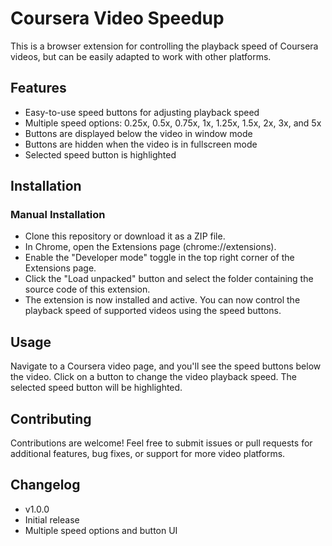 # Coursera Video Speedup

This is a browser extension for controlling the playback speed of Coursera videos, but can be easily adapted to work with other platforms.

## Features
- Easy-to-use speed buttons for adjusting playback speed
- Multiple speed options: 0.25x, 0.5x, 0.75x, 1x, 1.25x, 1.5x, 2x, 3x, and 5x
- Buttons are displayed below the video in window mode
- Buttons are hidden when the video is in fullscreen mode
- Selected speed button is highlighted

## Installation
### Manual Installation
- Clone this repository or download it as a ZIP file.
- In Chrome, open the Extensions page (chrome://extensions).
- Enable the "Developer mode" toggle in the top right corner of the Extensions page.
- Click the "Load unpacked" button and select the folder containing the source code of this extension.
- The extension is now installed and active. You can now control the playback speed of supported videos using the speed buttons.

## Usage
Navigate to a Coursera video page, and you'll see the speed buttons below the video. Click on a button to change the video playback speed. The selected speed button will be highlighted.

## Contributing
Contributions are welcome! Feel free to submit issues or pull requests for additional features, bug fixes, or support for more video platforms.

## Changelog
- v1.0.0
- Initial release
- Multiple speed options and button UI
